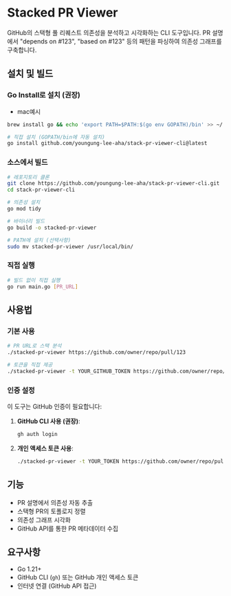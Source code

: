 # Stacked PR Viewer

GitHub의 스택형 풀 리퀘스트 의존성을 분석하고 시각화하는 CLI 도구입니다. PR 설명에서 "depends on #123", "based on #123" 등의 패턴을 파싱하여 의존성 그래프를 구축합니다.

## 설치 및 빌드

### Go Install로 설치 (권장)
- mac예시
```bash
brew install go && echo 'export PATH=$PATH:$(go env GOPATH)/bin' >> ~/.zshrc && source ~/.zshrc
```

```bash
# 직접 설치 (GOPATH/bin에 자동 설치)
go install github.com/youngung-lee-aha/stack-pr-viewer-cli@latest
```

### 소스에서 빌드

```bash
# 레포지토리 클론
git clone https://github.com/youngung-lee-aha/stack-pr-viewer-cli.git
cd stack-pr-viewer-cli

# 의존성 설치
go mod tidy

# 바이너리 빌드
go build -o stacked-pr-viewer

# PATH에 설치 (선택사항)
sudo mv stacked-pr-viewer /usr/local/bin/
```

### 직접 실행

```bash
# 빌드 없이 직접 실행
go run main.go [PR_URL]
```

## 사용법

### 기본 사용

```bash
# PR URL로 스택 분석
./stacked-pr-viewer https://github.com/owner/repo/pull/123

# 토큰을 직접 제공
./stacked-pr-viewer -t YOUR_GITHUB_TOKEN https://github.com/owner/repo/pull/123
```

### 인증 설정

이 도구는 GitHub 인증이 필요합니다:

1. **GitHub CLI 사용 (권장)**:

   ```bash
   gh auth login
   ```

2. **개인 액세스 토큰 사용**:
   ```bash
   ./stacked-pr-viewer -t YOUR_TOKEN https://github.com/owner/repo/pull/123
   ```

## 기능

- PR 설명에서 의존성 자동 추출
- 스택형 PR의 토폴로지 정렬
- 의존성 그래프 시각화
- GitHub API를 통한 PR 메타데이터 수집

## 요구사항

- Go 1.21+
- GitHub CLI (`gh`) 또는 GitHub 개인 액세스 토큰
- 인터넷 연결 (GitHub API 접근)
